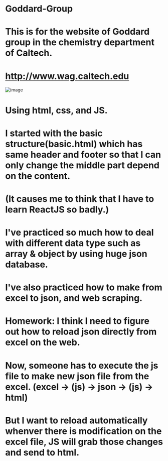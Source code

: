 # Goddard-Group
# This is for the website of Goddard group in the chemistry department of Caltech.
# http://www.wag.caltech.edu
![image](https://user-images.githubusercontent.com/110132714/222294233-2af45e6f-0c12-4d28-b300-7fad26d1a9f9.png)

# Using html, css, and JS. 
# I started with the basic structure(basic.html) which has same header and footer so that I can only change the middle part depend on the content. 
# (It causes me to think that I have to learn ReactJS so badly.)
# I've practiced so much how to deal with different data type such as array & object by using huge json database. 
# I've also practiced how to make from excel to json, and web scraping. 
# Homework: I think I need to figure out how to reload json directly from excel on the web.
# Now, someone has to execute the js file to make new json file from the excel. (excel -> (js) -> json -> (js) -> html) 
# But I want to reload automatically whenver there is modification on the excel file, JS will grab those changes and send to html. 
